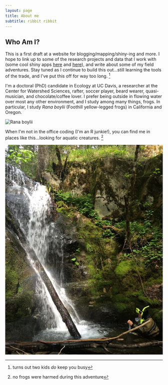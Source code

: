 ```yaml
---
layout: page
title: About me
subtitle: ribbit ribbit
---
```


## Who Am I?

This is a first draft at a website for blogging/mapping/shiny-ing and more. I hope to link up to some of the research projects and data that I work with (some cool shiny apps [here][thermohydrographs] and [here][gosnerstages]), and write about some of my field adventures. Stay tuned as I continue to build this out...still learning the tools of the trade, and I've put this off for way too long. [^1]

I'm a doctoral (PhD) candidate in Ecology at UC Davis, a researcher at the Center for Watershed Sciences, rafter, soccer player, beard wearer, quasi-musician, and chocolate/coffee lover. I prefer being outside in flowing water over most any other environment, and I study among many things, frogs. In particular, I study *Rana boylii* (Foothill yellow-legged frogs) in California and Oregon.

![Rana boylii](/img/P1070160.jpg)

When I'm not in the office coding (I'm an R junkie!), you can find me in places like this...looking for aquatic creatures. [^n]

![snorkeling below falls](/img/snorkel-missouricnyn.jpg)


[^1]: turns out two kids *do* keep you busy
[^n]: no frogs were harmed during this adventure

[thermohydrographs]:http://shiny.cws.ucdavis.edu:3838/shiny/rapeek/thermohydrographs/  
[gosnerstages]: http://shiny.cws.ucdavis.edu:3838/shiny/rapeek/Gosner_photos/  
